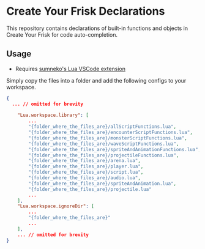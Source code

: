 # Create Your Frisk Declarations

This repository contains declarations of built-in functions and objects in Create Your Frisk for code auto-completion.

## Usage

- Requires [sumneko's Lua VSCode extension](https://marketplace.visualstudio.com/items?itemName=sumneko.lua)

Simply copy the files into a folder and add the following configs to your workspace.

```json
{
  ... // omitted for brevity
  
    "Lua.workspace.library": [
        ...
        "{folder_where_the_files_are}/allScriptFunctions.lua",
        "{folder_where_the_files_are}/encounterScriptFunctions.lua",
        "{folder_where_the_files_are}/monsterScriptFunctions.lua",
        "{folder_where_the_files_are}/waveScriptFunctions.lua",
        "{folder_where_the_files_are}/spriteAndAnimationFunctions.lua",
        "{folder_where_the_files_are}/projectileFunctions.lua",
        "{folder_where_the_files_are}/arena.lua",
        "{folder_where_the_files_are}/player.lua",
        "{folder_where_the_files_are}/script.lua",
        "{folder_where_the_files_are}/audio.lua",
        "{folder_where_the_files_are}/spriteAndAnimation.lua",
        "{folder_where_the_files_are}/projectile.lua"
        ...
    ],
    "Lua.workspace.ignoreDir": [
        ...
        "{folder_where_the_files_are}"
        ...
    ],
    ... // omitted for brevity
}
```
